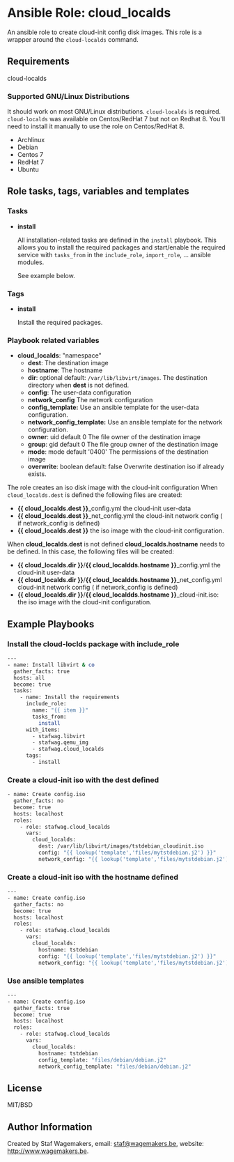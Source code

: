 # Ansible Role: cloud_localds

An ansible role to create cloud-init config disk images.
This role is a wrapper around the ```cloud-localds``` command.

## Requirements

cloud-localds

### Supported GNU/Linux Distributions

It should work on most GNU/Linux distributions.
```cloud-localds``` is required. ```cloud-localds``` was available on
Centos/RedHat 7 but not on Redhat 8. You'll need to install it manually
to use the role on Centos/RedHat 8.

* Archlinux
* Debian
* Centos 7
* RedHat 7
* Ubuntu

## Role tasks, tags, variables and templates

### Tasks

* **install**

    All installation-related tasks are defined in the ```install``` playbook. This allows you to install the
    required packages and start/enable the required service with ```tasks_from``` in the ```include_role```,
    ```import_role```, … ansible modules.

    See example below.

### Tags

* **install**

  Install the required packages.

### Playbook related variables

* **cloud_localds**: "namespace"
  * **dest**: The destination image
  * **hostname**:  The hostname
  * **dir**: optional default: ```/var/lib/libvirt/images```. The destination directory when **dest** is not defined.
  * **config**: The user-data configuration
  * **network_config** The network configuration
  * **config_template:** Use an ansible template for the user-data configuration. 
  * **network_config_template:** Use an ansible template for the network configuration.
  * **owner**: uid default 0  The file owner of the destination image
  * **group**: gid default 0  The file group owner of the destination image 
  * **mode**:  mode default '0400'  The permissions of the destination image
  * **overwrite**: boolean default: false Overwrite destination iso if already exists.

The role creates an iso disk image with the cloud-init configuration
When  ```cloud_localds.dest``` is defined the following files are created:

* **{{ cloud_localds.dest }}**_config.yml the cloud-init user-data
* **{{ cloud_localds.dest }}**_net_config.yml the cloud-init network config ( if network_config is defined)
* **{{ cloud_localds.dest }}** the iso image with the cloud-init configuration.

When **cloud_localds.dest** is not defined **cloud_localds.hostname** needs to be
defined. In this case, the following files will be created:

* **{{ cloud_localds.dir }}**/**{{ cloud_localdds.hostname }}**_config.yml the cloud-init user-data 
* **{{ cloud_localds.dir }}**/**{{ cloud_localdds.hostname }}**_net_config.yml cloud-init network config ( if network_config is defined)
* **{{ cloud_localds.dir }}**/**{{ cloud_localdds.hostname }}**_cloud-init.iso: the iso image with the cloud-init configuration.


## Example Playbooks

### Install the cloud-loclds package with include_role

```bash
---
- name: Install libvirt & co
  gather_facts: true 
  hosts: all
  become: true
  tasks:
    - name: Install the requirements
      include_role:
        name: "{{ item }}"
        tasks_from:
          install
      with_items:
        - stafwag.libvirt 
        - stafwag.qemu_img
        - stafwag.cloud_localds
      tags:
        - install
```

### Create a cloud-init iso with the dest defined
 
```bash
- name: Create config.iso
  gather_facts: no 
  become: true
  hosts: localhost
  roles:
    - role: stafwag.cloud_localds
      vars:
        cloud_localds:
          dest: /var/lib/libvirt/images/tstdebian_cloudinit.iso
          config: "{{ lookup('template','files/mytstdebian.j2') }}"
          network_config: "{{ lookup('template','files/mytstdebian.j2') }}"
```

### Create a cloud-init iso with the hostname defined 

```bash
---
- name: Create config.iso
  gather_facts: no 
  become: true
  hosts: localhost
  roles:
    - role: stafwag.cloud_localds
      vars:
        cloud_localds:
          hostname: tstdebian 
          config: "{{ lookup('template','files/mytstdebian.j2') }}"
          network_config: "{{ lookup('template','files/mytstdebian.j2') }}"
```

### Use ansible templates 

```bash
---
- name: Create config.iso
  gather_facts: true 
  become: true
  hosts: localhost
  roles:
    - role: stafwag.cloud_localds
      vars:
        cloud_localds:
          hostname: tstdebian 
          config_template: "files/debian/debian.j2"
          network_config_template: "files/debian/debian.j2"
```

## License

MIT/BSD

## Author Information

Created by Staf Wagemakers, email: staf@wagemakers.be, website: http://www.wagemakers.be.

